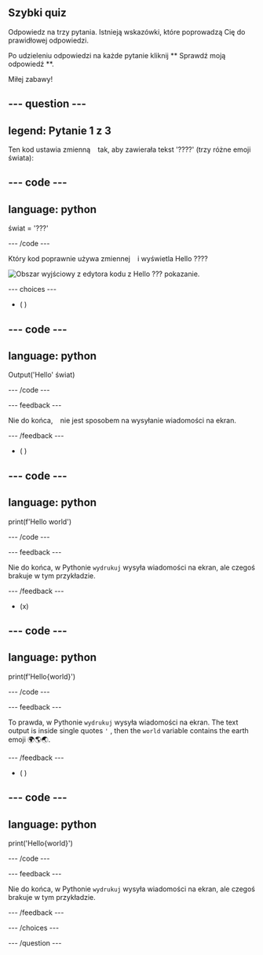 ## Szybki quiz

Odpowiedz na trzy pytania. Istnieją wskazówki, które poprowadzą Cię do prawidłowej odpowiedzi.

Po udzieleniu odpowiedzi na każde pytanie kliknij ** Sprawdź moją odpowiedź **.

Miłej zabawy!

--- question ---
---
legend: Pytanie 1 z 3
---

Ten kod ustawia zmienną ` ` tak, aby zawierała tekst '????' (trzy różne emoji świata):

--- code ---
---
language: python
---

świat = '???'

--- /code ---

Który kod poprawnie używa zmiennej ` ` i wyświetla Hello ????

![Obszar wyjściowy z edytora kodu z Hello ??? pokazanie.](images/quiz1.png)

--- choices ---

- ( )

--- code ---
---
language: python
---

Output('Hello' świat)

--- /code ---

 --- feedback ---

 Nie do końca, ` ` nie jest sposobem na wysyłanie wiadomości na ekran.

 --- /feedback ---


- ( )

--- code ---
---
language: python
---

print(f'Hello world')

--- /code ---

 --- feedback ---

 Nie do końca, w Pythonie ` wydrukuj ` wysyła wiadomości na ekran, ale czegoś brakuje w tym przykładzie.

 --- /feedback ---

- (x)

--- code ---
---
language: python
---

print(f'Hello{world}')

--- /code ---

 --- feedback ---

 To prawda, w Pythonie ` wydrukuj ` wysyła wiadomości na ekran. The text output is inside single quotes `'` , then the `world` variable contains the earth emoji 🌍🌎🌏.

 --- /feedback ---

- ( )

--- code ---
---
language: python
---

print('Hello{world}')

--- /code ---

 --- feedback ---

  Nie do końca, w Pythonie ` wydrukuj ` wysyła wiadomości na ekran, ale czegoś brakuje w tym przykładzie.

 --- /feedback ---

--- /choices ---

--- /question ---
